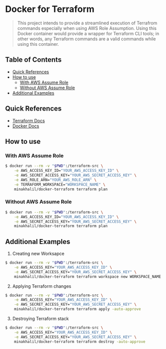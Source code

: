 # Docker for Terraform
> This project intends to provide a streamlined execution of Terrafrom commands especially when using AWS Role Assumption.
> Using this Docker container would provide a wrapper for Terraform CLI tools; in other words, any Terraform commands are a valid commands while using this container.


## Table of Contents
* [Quick References](#quick-references)
* [How to use](#how-to-use)
    + [With AWS Assume Role](#with-aws-assume-role)
    + [Without AWS Assume Role](#without-aws-assume-role)
* [Additional Examples](#additional-examples)


## Quick References
* [Terraform Docs](https://www.terraform.io/docs/index.html)
* [Docker Docs](https://docs.docker.com/)


## How to use
### With AWS Assume Role
```BASH
$ docker run --rm -v "$PWD":/terraform-src \
    -e AWS_ACCESS_KEY_ID="YOUR_AWS_ACCESS_KEY_ID" \
    -e AWS_SECRET_ACCESS_KEY="YOUR_AWS_SECRET_ACCESS_KEY" \
    -e AWS_ROLE_ARN="YOUR_AWS_ROLE_ARN" \
    -e TERRAFORM_WORKSPACE="WORKSPACE_NAME" \
    minakhalil/docker-terraform terraform plan
```
### Without AWS Assume Role
```BASH
$ docker run --rm -v "$PWD":/terraform-src \
    -e AWS_ACCESS_KEY_ID="YOUR_AWS_ACCESS_KEY_ID" \
    -e AWS_SECRET_ACCESS_KEY="YOUR_AWS_SECRET_ACCESS_KEY" \
    minakhalil/docker-terraform terraform plan
```

## Additional Examples
1. Creating new Worksapce
```BASH
$ docker run --rm -v "$PWD":/terraform-src \
    -e AWS_ACCESS_KEY="YOUR_AWS_ACCESS_KEY_ID" \
    -e AWS_SECRET_ACCESS_KEY="YOUR_AWS_SECRET_ACCESS_KEY" \
    minakhalil/docker-terraform terraform workspace new WORKSPACE_NAME
```

2. Applying Terraform changes
```BASH
$ docker run --rm -v "$PWD":/terraform-src \
    -e AWS_ACCESS_KEY="YOUR_AWS_ACCESS_KEY_ID" \
    -e AWS_SECRET_ACCESS_KEY="YOUR_AWS_SECRET_ACCESS_KEY" \
    minakhalil/docker-terraform terraform apply -auto-approve
```

3. Destroying Terraform stack
```BASH
$ docker run --rm -v "$PWD":/terraform-src \
    -e AWS_ACCESS_KEY="YOUR_AWS_ACCESS_KEY_ID" \
    -e AWS_SECRET_ACCESS_KEY="YOUR_AWS_SECRET_ACCESS_KEY" \
    minakhalil/docker-terraform terraform destroy -auto-approve
```
